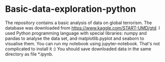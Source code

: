 # Basic-data-exploration-python

The repository contains a basic analysis of data on global terrorism. The database was downloaded from https://www.kaggle.com/START-UMD/gtd.
I used Python programming language with special libraries: numpy and pandas to analyse the data set, and matplotlib.pyplot and seaborn to visualise them.
You can run my notebook using jupyter-notebook. That's not complicated to install it :)
You should save downloaded data in the same directory as file *.ipynb.
